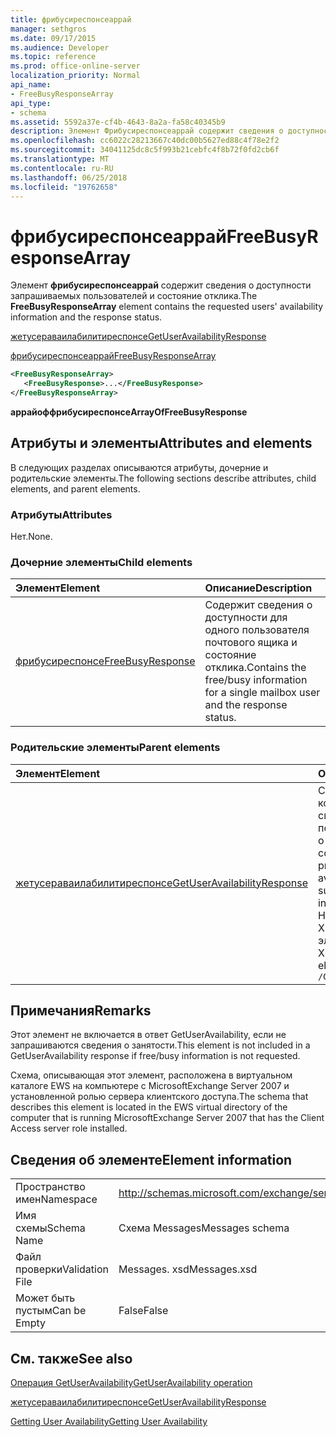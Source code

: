 ```yaml
---
title: фрибусиреспонсеаррай
manager: sethgros
ms.date: 09/17/2015
ms.audience: Developer
ms.topic: reference
ms.prod: office-online-server
localization_priority: Normal
api_name:
- FreeBusyResponseArray
api_type:
- schema
ms.assetid: 5592a37e-cf4b-4643-8a2a-fa58c40345b9
description: Элемент Фрибусиреспонсеаррай содержит сведения о доступности запрашиваемых пользователей и состояние отклика.
ms.openlocfilehash: cc6022c28213667c40dc00b5627ed88c4f78e2f2
ms.sourcegitcommit: 34041125dc8c5f993b21cebfc4f8b72f0fd2cb6f
ms.translationtype: MT
ms.contentlocale: ru-RU
ms.lasthandoff: 06/25/2018
ms.locfileid: "19762658"
---
```

# <a name="freebusyresponsearray"></a><span data-ttu-id="1fdc7-103">фрибусиреспонсеаррай</span><span class="sxs-lookup"><span data-stu-id="1fdc7-103">FreeBusyResponseArray</span></span>

<span data-ttu-id="1fdc7-104">Элемент **фрибусиреспонсеаррай** содержит сведения о доступности запрашиваемых пользователей и состояние отклика.</span><span class="sxs-lookup"><span data-stu-id="1fdc7-104">The **FreeBusyResponseArray** element contains the requested users' availability information and the response status.</span></span> 
  
[<span data-ttu-id="1fdc7-105">жетусераваилабилитиреспонсе</span><span class="sxs-lookup"><span data-stu-id="1fdc7-105">GetUserAvailabilityResponse</span></span>](getuseravailabilityresponse.md)
  
[<span data-ttu-id="1fdc7-106">фрибусиреспонсеаррай</span><span class="sxs-lookup"><span data-stu-id="1fdc7-106">FreeBusyResponseArray</span></span>](freebusyresponsearray.md)
  
```xml
<FreeBusyResponseArray>
   <FreeBusyResponse>...</FreeBusyResponse>
</FreeBusyResponseArray>
```

 <span data-ttu-id="1fdc7-107">**аррайоффрибусиреспонсе**</span><span class="sxs-lookup"><span data-stu-id="1fdc7-107">**ArrayOfFreeBusyResponse**</span></span>
## <a name="attributes-and-elements"></a><span data-ttu-id="1fdc7-108">Атрибуты и элементы</span><span class="sxs-lookup"><span data-stu-id="1fdc7-108">Attributes and elements</span></span>

<span data-ttu-id="1fdc7-109">В следующих разделах описываются атрибуты, дочерние и родительские элементы.</span><span class="sxs-lookup"><span data-stu-id="1fdc7-109">The following sections describe attributes, child elements, and parent elements.</span></span>
  
### <a name="attributes"></a><span data-ttu-id="1fdc7-110">Атрибуты</span><span class="sxs-lookup"><span data-stu-id="1fdc7-110">Attributes</span></span>

<span data-ttu-id="1fdc7-111">Нет.</span><span class="sxs-lookup"><span data-stu-id="1fdc7-111">None.</span></span>
  
### <a name="child-elements"></a><span data-ttu-id="1fdc7-112">Дочерние элементы</span><span class="sxs-lookup"><span data-stu-id="1fdc7-112">Child elements</span></span>

|<span data-ttu-id="1fdc7-113">**Элемент**</span><span class="sxs-lookup"><span data-stu-id="1fdc7-113">**Element**</span></span>|<span data-ttu-id="1fdc7-114">**Описание**</span><span class="sxs-lookup"><span data-stu-id="1fdc7-114">**Description**</span></span>|
|:-----|:-----|
|[<span data-ttu-id="1fdc7-115">фрибусиреспонсе</span><span class="sxs-lookup"><span data-stu-id="1fdc7-115">FreeBusyResponse</span></span>](freebusyresponse.md) <br/> |<span data-ttu-id="1fdc7-116">Содержит сведения о доступности для одного пользователя почтового ящика и состояние отклика.</span><span class="sxs-lookup"><span data-stu-id="1fdc7-116">Contains the free/busy information for a single mailbox user and the response status.</span></span>  <br/> |
   
### <a name="parent-elements"></a><span data-ttu-id="1fdc7-117">Родительские элементы</span><span class="sxs-lookup"><span data-stu-id="1fdc7-117">Parent elements</span></span>

|<span data-ttu-id="1fdc7-118">**Элемент**</span><span class="sxs-lookup"><span data-stu-id="1fdc7-118">**Element**</span></span>|<span data-ttu-id="1fdc7-119">**Описание**</span><span class="sxs-lookup"><span data-stu-id="1fdc7-119">**Description**</span></span>|
|:-----|:-----|
|[<span data-ttu-id="1fdc7-120">жетусераваилабилитиреспонсе</span><span class="sxs-lookup"><span data-stu-id="1fdc7-120">GetUserAvailabilityResponse</span></span>](getuseravailabilityresponse.md) <br/> |<span data-ttu-id="1fdc7-121">Содержит свойства, которые определяют сведения о доступности пользователей или сведения о предложенном времени собраний.</span><span class="sxs-lookup"><span data-stu-id="1fdc7-121">Contains the properties that define user availability information or suggested meeting time information.</span></span>  <br/> <span data-ttu-id="1fdc7-122">Ниже приведено выражение XPath для этого элемента:</span><span class="sxs-lookup"><span data-stu-id="1fdc7-122">The following is the XPath expression to this element:</span></span>  <br/>  `/GetUserAvailabilityResponse` <br/> |
   
## <a name="remarks"></a><span data-ttu-id="1fdc7-123">Примечания</span><span class="sxs-lookup"><span data-stu-id="1fdc7-123">Remarks</span></span>

<span data-ttu-id="1fdc7-124">Этот элемент не включается в ответ GetUserAvailability, если не запрашиваются сведения о занятости.</span><span class="sxs-lookup"><span data-stu-id="1fdc7-124">This element is not included in a GetUserAvailability response if free/busy information is not requested.</span></span>
  
<span data-ttu-id="1fdc7-125">Схема, описывающая этот элемент, расположена в виртуальном каталоге EWS на компьютере с MicrosoftExchange Server 2007 и установленной ролью сервера клиентского доступа.</span><span class="sxs-lookup"><span data-stu-id="1fdc7-125">The schema that describes this element is located in the EWS virtual directory of the computer that is running MicrosoftExchange Server 2007 that has the Client Access server role installed.</span></span>
  
## <a name="element-information"></a><span data-ttu-id="1fdc7-126">Сведения об элементе</span><span class="sxs-lookup"><span data-stu-id="1fdc7-126">Element information</span></span>

|||
|:-----|:-----|
|<span data-ttu-id="1fdc7-127">Пространство имен</span><span class="sxs-lookup"><span data-stu-id="1fdc7-127">Namespace</span></span>  <br/> |http://schemas.microsoft.com/exchange/services/2006/messages  <br/> |
|<span data-ttu-id="1fdc7-128">Имя схемы</span><span class="sxs-lookup"><span data-stu-id="1fdc7-128">Schema Name</span></span>  <br/> |<span data-ttu-id="1fdc7-129">Схема Messages</span><span class="sxs-lookup"><span data-stu-id="1fdc7-129">Messages schema</span></span>  <br/> |
|<span data-ttu-id="1fdc7-130">Файл проверки</span><span class="sxs-lookup"><span data-stu-id="1fdc7-130">Validation File</span></span>  <br/> |<span data-ttu-id="1fdc7-131">Messages. xsd</span><span class="sxs-lookup"><span data-stu-id="1fdc7-131">Messages.xsd</span></span>  <br/> |
|<span data-ttu-id="1fdc7-132">Может быть пустым</span><span class="sxs-lookup"><span data-stu-id="1fdc7-132">Can be Empty</span></span>  <br/> |<span data-ttu-id="1fdc7-133">False</span><span class="sxs-lookup"><span data-stu-id="1fdc7-133">False</span></span>  <br/> |
   
## <a name="see-also"></a><span data-ttu-id="1fdc7-134">См. также</span><span class="sxs-lookup"><span data-stu-id="1fdc7-134">See also</span></span>



[<span data-ttu-id="1fdc7-135">Операция GetUserAvailability</span><span class="sxs-lookup"><span data-stu-id="1fdc7-135">GetUserAvailability operation</span></span>](getuseravailability-operation.md)
  
[<span data-ttu-id="1fdc7-136">жетусераваилабилитиреспонсе</span><span class="sxs-lookup"><span data-stu-id="1fdc7-136">GetUserAvailabilityResponse</span></span>](getuseravailabilityresponse.md)


[<span data-ttu-id="1fdc7-137">Getting User Availability</span><span class="sxs-lookup"><span data-stu-id="1fdc7-137">Getting User Availability</span></span>](http://msdn.microsoft.com/library/d4133fcb-9b0f-4e6b-aadf-a389da83516a%28Office.15%29.aspx)

